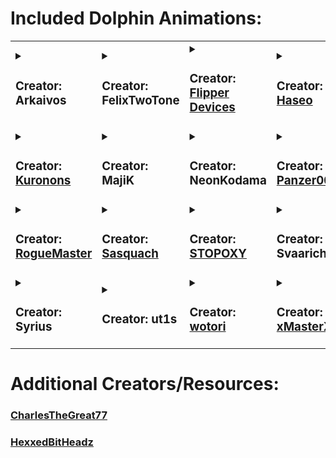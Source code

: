 # Included Dolphin Animations:
<table>
<tr>
<td>
<details>
<summary>

### Creator: Arkaivos
</summary>

- [Mew](https://github.com/RogueMaster/awesome-flipperzero-withModules/tree/rogue_main/dolphin-all/Arkaivos/L1_Mew_128x64)
</details>
</td>
<td>
<details>
<summary>

### Creator: FelixTwoTone
</summary>

- [Veemon](https://github.com/RogueMaster/awesome-flipperzero-withModules/tree/rogue_main/dolphin-all/FelixTwoTone/FelixTwoTone_Veemon_128x64)
</details>
</td>
<td>
<details>
<summary>

### Creator: [Flipper Devices](https://github.com/flipperdevices/flipperzero-firmware)
</summary>

- [Boxing](https://github.com/RogueMaster/awesome-flipperzero-withModules/tree/rogue_main/dolphin-all/L1_Boxing_128x64)
- [Cry](https://github.com/RogueMaster/awesome-flipperzero-withModules/tree/rogue_main/dolphin-all/L1_Cry_128x64)
- [Furippa1](https://github.com/RogueMaster/awesome-flipperzero-withModules/tree/rogue_main/dolphin-all/L1_Furippa1_128x64)
- [Furippa2](https://github.com/RogueMaster/awesome-flipperzero-withModules/tree/rogue_main/dolphin-all/L2_Furippa2_128x64)
- [Furippa3](https://github.com/RogueMaster/awesome-flipperzero-withModules/tree/rogue_main/dolphin-all/L3_Furippa3_128x64)
- [Hacking PC](https://github.com/RogueMaster/awesome-flipperzero-withModules/tree/rogue_main/dolphin-all/L2_Hacking_pc_128x64)
- [Hijack Radio](https://github.com/RogueMaster/awesome-flipperzero-withModules/tree/rogue_main/dolphin-all/L3_Hijack_radio_128x64)
- [Lab Research](https://github.com/RogueMaster/awesome-flipperzero-withModules/tree/rogue_main/dolphin-all/L3_Lab_research_128x54)
- [Laptop](https://github.com/RogueMaster/awesome-flipperzero-withModules/tree/rogue_main/dolphin-all/L1_Laptop_128x51)
- [Leaving Sad](https://github.com/RogueMaster/awesome-flipperzero-withModules/tree/rogue_main/dolphin-all/L1_Leaving_sad_128x64)
- [Mad Fist](https://github.com/RogueMaster/awesome-flipperzero-withModules/tree/rogue_main/dolphin-all/L1_Mad_fist_128x64)
- [Painting](https://github.com/RogueMaster/awesome-flipperzero-withModules/tree/rogue_main/dolphin-all/L1_Painting_128x64)
- [Read Books](https://github.com/RogueMaster/awesome-flipperzero-withModules/tree/rogue_main/dolphin-all/L1_Read_books_128x64)
- [Recording](https://github.com/RogueMaster/awesome-flipperzero-withModules/tree/rogue_main/dolphin-all/L1_Recording_128x51)
- [Sleep](https://github.com/RogueMaster/awesome-flipperzero-withModules/tree/rogue_main/dolphin-all/L1_Sleep_128x64)
- [Soldering](https://github.com/RogueMaster/awesome-flipperzero-withModules/tree/rogue_main/dolphin-all/L2_Soldering_128x64)
- [Waves](https://github.com/RogueMaster/awesome-flipperzero-withModules/tree/rogue_main/dolphin-all/L1_Waves_128x50)
</details>
</td>
<td>
<details>
<summary>

### Creator: [Haseo](https://github.com/Haseosama/FZ_Animations)
</summary>

- [80s](https://github.com/RogueMaster/awesome-flipperzero-withModules/tree/rogue_main/dolphin-all/Haseo/Haseo_80s_128x64)
- [A New Hope](https://github.com/RogueMaster/awesome-flipperzero-withModules/tree/rogue_main/dolphin-all/Haseo/L1_A_New_Hope_128x64)
- [Allen](https://github.com/RogueMaster/awesome-flipperzero-withModules/tree/rogue_main/dolphin-all/Haseo/Allen_128x64)
- [Bleach](https://github.com/RogueMaster/awesome-flipperzero-withModules/tree/rogue_main/dolphin-all/Haseo/Haseo_Bleach_128x64)
- [B0ws3r](https://github.com/RogueMaster/awesome-flipperzero-withModules/tree/rogue_main/dolphin-all/Haseo/L1_B0ws3r_128x64)
- [D.Va](https://github.com/RogueMaster/awesome-flipperzero-withModules/tree/rogue_main/dolphin-all/Haseo/L1_DVA_128x64)
- [Dino](https://github.com/RogueMaster/awesome-flipperzero-withModules/tree/rogue_main/dolphin-all/Haseo/L1_Dino3_128x64)
- [GITS](https://github.com/RogueMaster/awesome-flipperzero-withModules/tree/rogue_main/dolphin-all/Haseo/L1_GITS_128x64)
- [G0ku](https://github.com/RogueMaster/awesome-flipperzero-withModules/tree/rogue_main/dolphin-all/Haseo/Haseo_G0ku_128x64)
- [Lufy](https://github.com/RogueMaster/awesome-flipperzero-withModules/tree/rogue_main/dolphin-all/Haseo/Haseo_Lufy_128x64)
- [Maha](https://github.com/RogueMaster/awesome-flipperzero-withModules/tree/rogue_main/dolphin-all/Haseo/Maha_128x64)
- [Mario](https://github.com/RogueMaster/awesome-flipperzero-withModules/tree/rogue_main/dolphin-all/Haseo/L1_Mario_128x64)
- [Mug1wara](https://github.com/RogueMaster/awesome-flipperzero-withModules/tree/rogue_main/dolphin-all/Haseo/Haseo_Mug1wara_128x64)
- [Nyan Cat](https://github.com/RogueMaster/awesome-flipperzero-withModules/tree/rogue_main/dolphin-all/Haseo/L1_NyanCat_128x64)
- [0ne Pi3ce](https://github.com/RogueMaster/awesome-flipperzero-withModules/tree/rogue_main/dolphin-all/Haseo/On3_Pi3ce_128x64)
- [Shar!ngan](https://github.com/RogueMaster/awesome-flipperzero-withModules/tree/rogue_main/dolphin-all/Haseo/Haseo_Sharingan_128x64)
- [Sirene](https://github.com/RogueMaster/awesome-flipperzero-withModules/tree/rogue_main/dolphin-all/Haseo/L1_Sirene_128x64)
- [The Witch](https://github.com/RogueMaster/awesome-flipperzero-withModules/tree/rogue_main/dolphin-all/Haseo/L1_The_Witch_128x64)
- [Umbrella](https://github.com/RogueMaster/awesome-flipperzero-withModules/tree/rogue_main/dolphin-all/Haseo/Umbrella_128x64)
</details>
</td>
</tr>
<tr>
<td>
<details>
<summary>

### Creator: [Kuronons](https://github.com/Kuronons/FZ_graphics)
</summary>

- [Earth Arcadia](https://github.com/RogueMaster/awesome-flipperzero-withModules/tree/rogue_main/dolphin-all/Kuronons/L1_Earth_Arcadia_128x64)
- [Eye of the Flipper](https://github.com/RogueMaster/awesome-flipperzero-withModules/tree/rogue_main/dolphin-all/Kuronons/L1_Eye_of_the_Flipper_128x64)
- [L](https://github.com/RogueMaster/awesome-flipperzero-withModules/tree/rogue_main/dolphin-all/Kuronons/Kuronons_L_128x64)
- [Laughing Man](https://github.com/RogueMaster/awesome-flipperzero-withModules/tree/rogue_main/dolphin-all/Kuronons/L1_LaughingMan_128x64)
- [RogueMaster CFW Animation](https://github.com/RogueMaster/awesome-flipperzero-withModules/tree/rogue_main/dolphin-all/Kuronons/Kuronons_RMCFW_128x64)
  <details>
  <summary>

  #### Black Flags
  </summary>

  - [Angot](https://github.com/RogueMaster/awesome-flipperzero-withModules/tree/rogue_main/dolphin-all/Kuronons/BlackFlags/Kuronons_BlackFlags_Angot_128x64)
  - [Belain](https://github.com/RogueMaster/awesome-flipperzero-withModules/tree/rogue_main/dolphin-all/Kuronons/BlackFlags/Kuronons_BlackFlags_Belain_128x64)
  - [Beluche](https://github.com/RogueMaster/awesome-flipperzero-withModules/tree/rogue_main/dolphin-all/Kuronons/BlackFlags/Kuronons_BlackFlags_Beluche_128x64)
  - [Bonnet](https://github.com/RogueMaster/awesome-flipperzero-withModules/tree/rogue_main/dolphin-all/Kuronons/BlackFlags/Kuronons_BlackFlags_Bonnet_128x64)
  - [Boze](https://github.com/RogueMaster/awesome-flipperzero-withModules/tree/rogue_main/dolphin-all/Kuronons/BlackFlags/Kuronons_BlackFlags_Boze_128x64)
  - [Busket](https://github.com/RogueMaster/awesome-flipperzero-withModules/tree/rogue_main/dolphin-all/Kuronons/BlackFlags/Kuronons_BlackFlags_Busket_128x64)
  - [ChrisMoody](https://github.com/RogueMaster/awesome-flipperzero-withModules/tree/rogue_main/dolphin-all/Kuronons/BlackFlags/Kuronons_BlackFlags_ChrisMoody_128x64)
  - [Condent](https://github.com/RogueMaster/awesome-flipperzero-withModules/tree/rogue_main/dolphin-all/Kuronons/BlackFlags/Kuronons_BlackFlags_Condent_128x64)
  - [Delahaye](https://github.com/RogueMaster/awesome-flipperzero-withModules/tree/rogue_main/dolphin-all/Kuronons/BlackFlags/Kuronons_BlackFlags_Delahaye_128x64)
  - [Egron](https://github.com/RogueMaster/awesome-flipperzero-withModules/tree/rogue_main/dolphin-all/Kuronons/BlackFlags/Kuronons_BlackFlags_Egron_128x64)
  - [England](https://github.com/RogueMaster/awesome-flipperzero-withModules/tree/rogue_main/dolphin-all/Kuronons/BlackFlags/Kuronons_BlackFlags_England_128x64)
  - [Every](https://github.com/RogueMaster/awesome-flipperzero-withModules/tree/rogue_main/dolphin-all/Kuronons/BlackFlags/Kuronons_BlackFlags_Every_128x64)
  - [Kennedy](https://github.com/RogueMaster/awesome-flipperzero-withModules/tree/rogue_main/dolphin-all/Kuronons/BlackFlags/Kuronons_BlackFlags_Kennedy_128x64)
  - [Lafitte](https://github.com/RogueMaster/awesome-flipperzero-withModules/tree/rogue_main/dolphin-all/Kuronons/BlackFlags/Kuronons_BlackFlags_Lafitte_128x64)
  - [Landolphe](https://github.com/RogueMaster/awesome-flipperzero-withModules/tree/rogue_main/dolphin-all/Kuronons/BlackFlags/Kuronons_BlackFlags_Landolphe_128x64)
  - [LeBasque](https://github.com/RogueMaster/awesome-flipperzero-withModules/tree/rogue_main/dolphin-all/Kuronons/BlackFlags/Kuronons_BlackFlags_LeBasque_128x64)
  - [Lelong](https://github.com/RogueMaster/awesome-flipperzero-withModules/tree/rogue_main/dolphin-all/Kuronons/BlackFlags/Kuronons_BlackFlags_Lelong_128x64)
  - [Low](https://github.com/RogueMaster/awesome-flipperzero-withModules/tree/rogue_main/dolphin-all/Kuronons/BlackFlags/Kuronons_BlackFlags_Low_128x64)
  - [Napin](https://github.com/RogueMaster/awesome-flipperzero-withModules/tree/rogue_main/dolphin-all/Kuronons/BlackFlags/Kuronons_BlackFlags_Napin_128x64)
  - [Quelch](https://github.com/RogueMaster/awesome-flipperzero-withModules/tree/rogue_main/dolphin-all/Kuronons/BlackFlags/Kuronons_BlackFlags_Quelch_128x64)
  - [Rackham](https://github.com/RogueMaster/awesome-flipperzero-withModules/tree/rogue_main/dolphin-all/Kuronons/BlackFlags/Kuronons_BlackFlags_Rackham_128x64)
  - [Roberts3](https://github.com/RogueMaster/awesome-flipperzero-withModules/tree/rogue_main/dolphin-all/Kuronons/BlackFlags/Kuronons_BlackFlags_Roberts3_128x64)
  - [Roberts5](https://github.com/RogueMaster/awesome-flipperzero-withModules/tree/rogue_main/dolphin-all/Kuronons/BlackFlags/Kuronons_BlackFlags_Roberts5_128x64)
  - [Surcouf](https://github.com/RogueMaster/awesome-flipperzero-withModules/tree/rogue_main/dolphin-all/Kuronons/BlackFlags/Kuronons_BlackFlags_Surcouf_128x64)
  - [Teach](https://github.com/RogueMaster/awesome-flipperzero-withModules/tree/rogue_main/dolphin-all/Kuronons/BlackFlags/Kuronons_BlackFlags_Teach_128x64)
  - [Tew](https://github.com/RogueMaster/awesome-flipperzero-withModules/tree/rogue_main/dolphin-all/Kuronons/BlackFlags/Kuronons_BlackFlags_Tew_128x64)
  - [WillMoody](https://github.com/RogueMaster/awesome-flipperzero-withModules/tree/rogue_main/dolphin-all/Kuronons/BlackFlags/Kuronons_BlackFlags_WillMoody_128x64)
  - [Worley](https://github.com/RogueMaster/awesome-flipperzero-withModules/tree/rogue_main/dolphin-all/Kuronons/BlackFlags/Kuronons_BlackFlags_Worley_128x64)
  - [Wynne](https://github.com/RogueMaster/awesome-flipperzero-withModules/tree/rogue_main/dolphin-all/Kuronons/BlackFlags/Kuronons_BlackFlags_Wynne_128x64)
  - [You](https://github.com/RogueMaster/awesome-flipperzero-withModules/tree/rogue_main/dolphin-all/Kuronons/BlackFlags/Kuronons_BlackFlags_You_128x64)
  </details>
  <details>
  <summary>

  #### Science Fiction Logos
  </summary>

  - [Cyberdyne](https://github.com/RogueMaster/awesome-flipperzero-withModules/tree/rogue_main/dolphin-all/Kuronons/SFlogo/Kuronons_SFlogo_Cyberdyne_128x64)
  - [OCP](https://github.com/RogueMaster/awesome-flipperzero-withModules/tree/rogue_main/dolphin-all/Kuronons/SFlogo/Kuronons_SFlogo_OCP_128x64)
  - [Rekall](https://github.com/RogueMaster/awesome-flipperzero-withModules/tree/rogue_main/dolphin-all/Kuronons/SFlogo/Kuronons_SFlogo_Rekall_128x64)
  - [Skynet](https://github.com/RogueMaster/awesome-flipperzero-withModules/tree/rogue_main/dolphin-all/Kuronons/SFlogo/Kuronons_SFlogo_Skynet_128x64)
  - [Tyrell](https://github.com/RogueMaster/awesome-flipperzero-withModules/tree/rogue_main/dolphin-all/Kuronons/SFlogo/Kuronons_SFlogo_Tyrell_128x64)
  - [Weyland](https://github.com/RogueMaster/awesome-flipperzero-withModules/tree/rogue_main/dolphin-all/Kuronons/SFlogo/Kuronons_SFlogo_Weyland_128x64)
  </details>
</details>
</td>
<td>
<details>
<summary>

### Creator: MajiK
</summary>

- [Akira](https://github.com/RogueMaster/awesome-flipperzero-withModules/tree/rogue_main/dolphin-all/MjK/MjK_Akira_128x64)
- [Lion's Roar](https://github.com/RogueMaster/awesome-flipperzero-withModules/tree/rogue_main/dolphin-all/MjK/MjK_LionsRoar_128x64)
- [Mad Scientist](https://github.com/RogueMaster/awesome-flipperzero-withModules/tree/rogue_main/dolphin-all/MjK/MjK_Mad_Sci_128x64)
- [Matrix](https://github.com/RogueMaster/awesome-flipperzero-withModules/tree/rogue_main/dolphin-all/MjK/L1_Digi_rain_128x64)
- [Rick Roll](https://github.com/RogueMaster/awesome-flipperzero-withModules/tree/rogue_main/dolphin-all/MjK/L1_Rickroll_128x64)
- [Shodan](https://github.com/RogueMaster/awesome-flipperzero-withModules/tree/rogue_main/dolphin-all/MjK/L1_Shodan_128x64)
- [Slayers](https://github.com/RogueMaster/awesome-flipperzero-withModules/tree/rogue_main/dolphin-all/MjK/L1_Slayers_128x64)
- [Starfield](https://github.com/RogueMaster/awesome-flipperzero-withModules/tree/rogue_main/dolphin-all/MjK/MjK_Starfield_128x64)
- [Swim](https://github.com/RogueMaster/awesome-flipperzero-withModules/tree/rogue_main/dolphin-all/MjK/L1_MjkDolphin_128x64)
- [Thanks for all the Fish](https://github.com/RogueMaster/awesome-flipperzero-withModules/tree/rogue_main/dolphin-all/MjK/L1_Thanks4fish_128x64)
- [Trioptimum](https://github.com/RogueMaster/awesome-flipperzero-withModules/tree/rogue_main/dolphin-all/MjK/MjK_Trioptimum_128x64)
</details>
</td>
<td>
<details>
<summary>

### Creator: NeonKodama
</summary>

- [Calcifier](https://github.com/RogueMaster/awesome-flipperzero-withModules/tree/rogue_main/dolphin-all/NeonK/NeonK_Calcifer)
- [Jiji Milk](https://github.com/RogueMaster/awesome-flipperzero-withModules/tree/rogue_main/dolphin-all/NeonK/NeonK_Jiji_Milk)
- [Last Unicorn](https://github.com/RogueMaster/awesome-flipperzero-withModules/tree/rogue_main/dolphin-all/NeonK/NeonK_LastUnicorn_128x64)
</details>
</td>
<td>
<details>
<summary>

### Creator: [Panzer00Z](https://github.com/Panzer00Z/flipperzero-firmware)
</summary>

- [P0liwhirl](https://github.com/RogueMaster/awesome-flipperzero-withModules/tree/rogue_main/dolphin-all/Panzer00Z/L1_P0liwhirl_128x51)
</details>
</td>
</tr>
<tr>
<td>
<details>
<summary>

### Creator: [RogueMaster](https://github.com/RogueMaster/awesome-flipperzero-withModules/)
</summary>

- [ChiChi](https://github.com/RogueMaster/awesome-flipperzero-withModules/tree/rogue_main/dolphin-all/RM/RM_ChiChi_128x64)
- [G0ku Pew](https://github.com/RogueMaster/awesome-flipperzero-withModules/tree/rogue_main/dolphin-all/RM/RM_G0kuPew_128x64)
- [Halloween](https://github.com/RogueMaster/awesome-flipperzero-withModules/tree/rogue_main/dolphin-all/RM/RM_Halloween_128_64)
- [Hexadecimal](https://github.com/RogueMaster/awesome-flipperzero-withModules/tree/rogue_main/dolphin-all/RM/RM_Hexadecimal_128x64)
- [Init D Water](https://github.com/RogueMaster/awesome-flipperzero-withModules/tree/rogue_main/dolphin-all/RM/RM_Init_D_Water_128x64)
- [Kam3Ham3Ha](https://github.com/RogueMaster/awesome-flipperzero-withModules/tree/rogue_main/dolphin-all/RM/RM_Kam3ham3ha_128x64)
- [Kirbs](https://github.com/RogueMaster/awesome-flipperzero-withModules/tree/rogue_main/dolphin-all/RM/RM_Kirbs_128x64)
- [Kirbs Confused](https://github.com/RogueMaster/awesome-flipperzero-withModules/tree/rogue_main/dolphin-all/RM/RM_Kirbs_Confused_128x64)
- [M3gamanZ3r0 Battle](https://github.com/RogueMaster/awesome-flipperzero-withModules/tree/rogue_main/dolphin-all/RM/RM_M3gamanZ3r0_Battle_128x64)
- [OP G3ar 4](https://github.com/RogueMaster/awesome-flipperzero-withModules/tree/rogue_main/dolphin-all/RM/RM_OP_G3ar4_128x64)
- [R0shi](https://github.com/RogueMaster/awesome-flipperzero-withModules/tree/rogue_main/dolphin-all/RM/RM_R0shi_128x64)
- [Tardi5](https://github.com/RogueMaster/awesome-flipperzero-withModules/tree/rogue_main/dolphin-all/RM/RM_Tardi5_128x64)
- [Z3lda 0h](https://github.com/RogueMaster/awesome-flipperzero-withModules/tree/rogue_main/dolphin-all/RM/RM_Z3lda_0h_128x64)
- [Z3lda R3ady](https://github.com/RogueMaster/awesome-flipperzero-withModules/tree/rogue_main/dolphin-all/RM/RM_Z3lda_R3ady_128x64)
  <details>
  <summary>

  #### 18+
  </summary>

  - [Aika Zer0](https://github.com/RogueMaster/awesome-flipperzero-withModules/tree/rogue_main/dolphin-all/RM/18/RM_AikaZer0_128x64)
  - [Aika Zer0 2](https://github.com/RogueMaster/awesome-flipperzero-withModules/tree/rogue_main/dolphin-all/RM/18/RM_AikaZer0_2_128x64)
  - [BulmFlash](https://github.com/RogueMaster/awesome-flipperzero-withModules/tree/rogue_main/dolphin-all/RM/18/RM_BulmFlash_128x64)
  - [G0ku Pat Pat](https://github.com/RogueMaster/awesome-flipperzero-withModules/tree/rogue_main/dolphin-all/RM/18/RM_G0kuPatPat_128x64)
  - [Kaz0ku Haha](https://github.com/RogueMaster/awesome-flipperzero-withModules/tree/rogue_main/dolphin-all/RM/18/RM_Kaz0ku_Haha_128x64)
  - [P3ach Run](https://github.com/RogueMaster/awesome-flipperzero-withModules/tree/rogue_main/dolphin-all/RM/18/RM_P3achRun_128x64)
  - [Sail0rM00n](https://github.com/RogueMaster/awesome-flipperzero-withModules/tree/rogue_main/dolphin-all/RM/18/RM_Sail0rM00n_128x64)
  </details>
</details>
</td>
<td>
<details>
<summary>

### Creator: [Sasquach](https://github.com/skizzophrenic/Talking-Sasquach)
</summary>

- [Blaster](https://github.com/RogueMaster/awesome-flipperzero-withModules/tree/rogue_main/dolphin-all/Sasquach/Sasquach_Blaster_128x64)
- [CloudG0ku](https://github.com/RogueMaster/awesome-flipperzero-withModules/tree/rogue_main/dolphin-all/Sasquach/Sasquach_CloudG0ku_128x64)
- [D1g1talRa1n](https://github.com/RogueMaster/awesome-flipperzero-withModules/tree/rogue_main/dolphin-all/Sasquach/Sasquach_D1g1talRa1n_128x64)
- [G0ku](https://github.com/RogueMaster/awesome-flipperzero-withModules/tree/rogue_main/dolphin-all/Sasquach/Sasquach_G0ku_128x64)
- [Narut0](https://github.com/RogueMaster/awesome-flipperzero-withModules/tree/rogue_main/dolphin-all/Sasquach/Sasquach_Narut0_128x64)
- [RogueMaster Custom Firmware](https://github.com/RogueMaster/awesome-flipperzero-withModules/tree/rogue_main/dolphin-all/Sasquach/Sasquach_RMCF_128x64)
- [StickFight](https://github.com/RogueMaster/awesome-flipperzero-withModules/tree/rogue_main/dolphin-all/Sasquach/Sasquach_StickFight_128x64)
</details>
</td>
<td>
<details>
<summary>

### Creator: [STOPOXY](https://github.com/stopoxy/FZAnimations)
</summary>

- [School Days](https://github.com/RogueMaster/awesome-flipperzero-withModules/tree/rogue_main/dolphin-all/STOPOXY/STOPOXY_SCHOOL_DAYS_128x64)
- [The Legend of Zelda](https://github.com/RogueMaster/awesome-flipperzero-withModules/tree/rogue_main/dolphin-all/STOPOXY/STOPOXY_TLOZ_128x64)
- [Whisper of the Heart](https://github.com/RogueMaster/awesome-flipperzero-withModules/tree/rogue_main/dolphin-all/STOPOXY/STOPOXY_WOT_HEART_128x64)
</details>
</td>
<td>
<details>
<summary>

### Creator: Svaarich
</summary>

- [Flipper City](https://github.com/RogueMaster/awesome-flipperzero-withModules/tree/rogue_main/dolphin-all/Svaarich/L2_FlipperCity_128x64)
</details>
</td>
</tr>
<tr>
<td>
<details>
<summary>

### Creator: Syrius
</summary>

- [Agumon](https://github.com/RogueMaster/awesome-flipperzero-withModules/tree/rogue_main/dolphin-all/Syrius/L1_Agumon_128x64)
- [Rukamon](https://github.com/RogueMaster/awesome-flipperzero-withModules/tree/rogue_main/dolphin-all/Syrius/L1_Rukamon_128x64)
- [Rukamon PC](https://github.com/RogueMaster/awesome-flipperzero-withModules/tree/rogue_main/dolphin-all/Syrius/L2_Rukamon_PC_128x64)
</details>
</td>
<td>
<details>
<summary>

### Creator: ut1s
</summary>

- [DJ](https://github.com/RogueMaster/awesome-flipperzero-withModules/tree/rogue_main/dolphin-all/ut1s/L1_DJ_128x64)
</details>
</td>
<td>
<details>
<summary>

### Creator: [wotori](https://github.com/wotori)
</summary>

- [Purple Rain](https://github.com/RogueMaster/awesome-flipperzero-withModules/tree/rogue_main/dolphin-all/wotori/L1_Purple_rain_128x64)
</details>
</td>
<td>
<details>
<summary>

### Creator: [xMasterX](https://github.com/DarkFlippers/unleashed-firmware)
</summary>

- [Fireplace](https://github.com/RogueMaster/awesome-flipperzero-withModules/tree/rogue_main/dolphin-all/wotori/L3_Fireplace_128x64)
- [Halloween](https://github.com/RogueMaster/awesome-flipperzero-withModules/tree/rogue_main/dolphin-all/wotori/L1_Halloween_128x64)
</details>
</td>
</tr>
</table>

# Additional Creators/Resources:
### [CharlesTheGreat77](https://github.com/CharlesTheGreat77/FlipperZeroAnimation)
### [HexxedBitHeadz](https://github.com/HexxedBitHeadz/FlipperZeroWallpaper)
